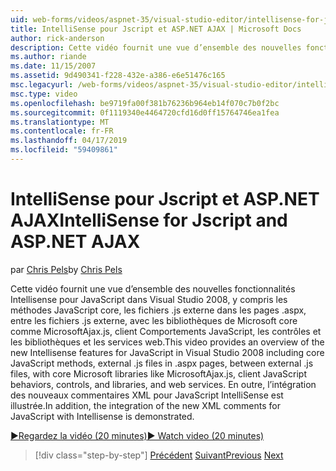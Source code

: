 ```yaml
---
uid: web-forms/videos/aspnet-35/visual-studio-editor/intellisense-for-jscript-and-aspnet-ajax
title: IntelliSense pour Jscript et ASP.NET AJAX | Microsoft Docs
author: rick-anderson
description: Cette vidéo fournit une vue d’ensemble des nouvelles fonctionnalités Intellisense pour JavaScript dans Visual Studio 2008, y compris les méthodes core JavaScript, des fichiers .js externe i...
ms.author: riande
ms.date: 11/15/2007
ms.assetid: 9d490341-f228-432e-a386-e6e51476c165
msc.legacyurl: /web-forms/videos/aspnet-35/visual-studio-editor/intellisense-for-jscript-and-aspnet-ajax
msc.type: video
ms.openlocfilehash: be9719fa00f381b76236b964eb14f070c7b0f2bc
ms.sourcegitcommit: 0f1119340e4464720cfd16d0ff15764746ea1fea
ms.translationtype: MT
ms.contentlocale: fr-FR
ms.lasthandoff: 04/17/2019
ms.locfileid: "59409861"
---
```

# <a name="intellisense-for-jscript-and-aspnet-ajax"></a><span data-ttu-id="5d5b3-103">IntelliSense pour Jscript et ASP.NET AJAX</span><span class="sxs-lookup"><span data-stu-id="5d5b3-103">IntelliSense for Jscript and ASP.NET AJAX</span></span>

<span data-ttu-id="5d5b3-104">par [Chris Pels](https://twitter.com/chrispels)</span><span class="sxs-lookup"><span data-stu-id="5d5b3-104">by [Chris Pels](https://twitter.com/chrispels)</span></span>

<span data-ttu-id="5d5b3-105">Cette vidéo fournit une vue d’ensemble des nouvelles fonctionnalités Intellisense pour JavaScript dans Visual Studio 2008, y compris les méthodes JavaScript core, les fichiers .js externe dans les pages .aspx, entre les fichiers .js externe, avec les bibliothèques de Microsoft core comme MicrosoftAjax.js, client Comportements JavaScript, les contrôles et les bibliothèques et les services web.</span><span class="sxs-lookup"><span data-stu-id="5d5b3-105">This video provides an overview of the new Intellisense features for JavaScript in Visual Studio 2008 including core JavaScript methods, external .js files in .aspx pages, between external .js files, with core Microsoft libraries like MicrosoftAjax.js, client JavaScript behaviors, controls, and libraries, and web services.</span></span> <span data-ttu-id="5d5b3-106">En outre, l’intégration des nouveaux commentaires XML pour JavaScript IntelliSense est illustrée.</span><span class="sxs-lookup"><span data-stu-id="5d5b3-106">In addition, the integration of the new XML comments for JavaScript with Intellisense is demonstrated.</span></span>

[<span data-ttu-id="5d5b3-107">&#9654;Regardez la vidéo (20 minutes)</span><span class="sxs-lookup"><span data-stu-id="5d5b3-107">&#9654; Watch video (20 minutes)</span></span>](https://channel9.msdn.com/Blogs/ASP-NET-Site-Videos/intellisense-for-jscript-and-aspnet-ajax)

> [!div class="step-by-step"]
> <span data-ttu-id="5d5b3-108">[Précédent](multi-targeting-support-in-visual-studio-2008.md)
> [Suivant](quick-tour-of-the-visual-studio-2008-integrated-development-environment.md)</span><span class="sxs-lookup"><span data-stu-id="5d5b3-108">[Previous](multi-targeting-support-in-visual-studio-2008.md)
[Next](quick-tour-of-the-visual-studio-2008-integrated-development-environment.md)</span></span>
